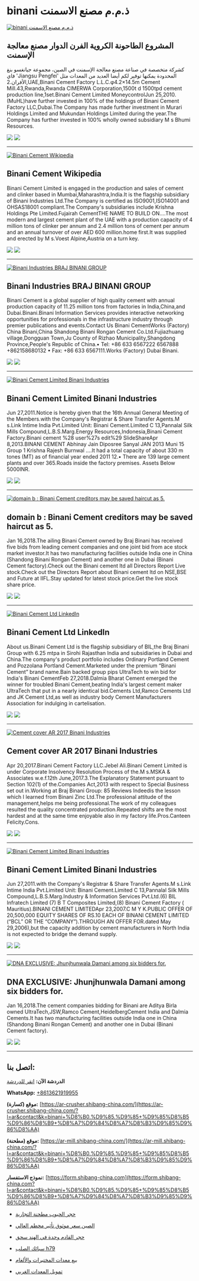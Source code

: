 # binani ذ.م.م مصنع الاسمنت

<a href="https://swt.shibang-china.com/?l=ar&img&k=binani+%D8%B0.%D9%85.%D9%85+%D9%85%D8%B5%D9%86%D8%B9+%D8%A7%D9%84%D8%A7%D8%B3%D9%85%D9%86%D8%AA" target="_blank">![binani ذ.م.م مصنع الاسمنت](http://static.shibang-china.com/all-800x300/110.jpg)</a>

## المشروع الطاحونة الكروية الفرن الدوار مصنع معالجة الإسمنت
كشركة متخصصة في صناعة مصنع معالجة الإسمنت في الصين، مجموعة جيانغسو بنغ فاي &#39;Jiangsu Pengfei&#39; المحدودة يمكنها توفير لكم أيضا العديد من المعدات مثل الأفران.2,UAE,Binani Cement Factory L.L.C.φ4.2×14.5m Cement Mill.43,Rwanda,Rwanda CIMERWA Corporation,1500t d 1500tpd cement production line,1set.Binani Cement Limited MoneycontrolJun 25,2010.(MuHL)have further invested in 100% of the holdings of Binani Cement Factory LLC,Dubai.The Company has made further investment in Murari Holdings Limited and Mukundan Holdings Limited during the year.The Company has further invested in 100% wholly owned subsidiary M s Bhumi Resources.


<a href="https://whatsapp.shibangsoft.com/WhatsApp.php" target="_blank" title="WhatsApp">![](http://static.shibang-china.com/icon/whatsapp.png)</a> <a href="https://swt.shibang-china.com/?l=ar&icon&k=binani+%D8%B0.%D9%85.%D9%85+%D9%85%D8%B5%D9%86%D8%B9+%D8%A7%D9%84%D8%A7%D8%B3%D9%85%D9%86%D8%AA" target="_blank">![](http://static.shibang-china.com/icon/chat-ar.png)</a>

---

<a href="https://swt.shibang-china.com/?l=ar&img&k=binani+%D8%B0.%D9%85.%D9%85+%D9%85%D8%B5%D9%86%D8%B9+%D8%A7%D9%84%D8%A7%D8%B3%D9%85%D9%86%D8%AA" target="_blank">![Binani Cement Wikipedia](http://static.shibang-china.com/all-800x300/319.jpg)</a>

## Binani Cement Wikipedia
Binani Cement Limited is engaged in the production and sales of cement and clinker based in Mumbai,Maharashtra,India.It is the flagship subsidiary of Binani Industries Ltd.The Company is certified as ISO9001,ISO14001 and OHSAS18001 compliant.The Company&#39;s subsidiaries include Krishna Holdings Pte Limited.Fujairah CementTHE NAME TO BUILD ON….The most modern and largest cement plant of the UAE with a production capacity of 4 million tons of clinker per annum and 2.4 million tons of cement per annum and an annual turnover of over AED 600 million.home first.It was supplied and erected by M s.Voest Alpine,Austria on a turn key.


<a href="https://whatsapp.shibangsoft.com/WhatsApp.php" target="_blank" title="WhatsApp">![](http://static.shibang-china.com/icon/whatsapp.png)</a> <a href="https://swt.shibang-china.com/?l=ar&icon&k=binani+%D8%B0.%D9%85.%D9%85+%D9%85%D8%B5%D9%86%D8%B9+%D8%A7%D9%84%D8%A7%D8%B3%D9%85%D9%86%D8%AA" target="_blank">![](http://static.shibang-china.com/icon/chat-ar.png)</a>

---

<a href="https://swt.shibang-china.com/?l=ar&img&k=binani+%D8%B0.%D9%85.%D9%85+%D9%85%D8%B5%D9%86%D8%B9+%D8%A7%D9%84%D8%A7%D8%B3%D9%85%D9%86%D8%AA" target="_blank">![Binani Industries BRAJ BINANI GROUP](http://static.shibang-china.com/all-800x300/689.jpg)</a>

## Binani Industries BRAJ BINANI GROUP
Binani Cement is a global supplier of high quality cement with annual production capacity of 11.25 million tons from factories in India,China,and Dubai.Binani.Binani Information Services provides interactive networking opportunities for professionals in the infrastructure industry through premier publications and events.Contact Us Binani CementWorks (Factory) China Binani,China Shandong Binani Rongan Cement Co.Ltd.Fujiazhuang village,Dongguan Town,Ju County of Rizhao Municipality,Shangdong Province,People&#39;s Republic of China.• Tel: +86 633 6567222 6567888 +862158680132 • Fax: +86 633 6567111.Works (Factory) Dubai Binani.


<a href="https://whatsapp.shibangsoft.com/WhatsApp.php" target="_blank" title="WhatsApp">![](http://static.shibang-china.com/icon/whatsapp.png)</a> <a href="https://swt.shibang-china.com/?l=ar&icon&k=binani+%D8%B0.%D9%85.%D9%85+%D9%85%D8%B5%D9%86%D8%B9+%D8%A7%D9%84%D8%A7%D8%B3%D9%85%D9%86%D8%AA" target="_blank">![](http://static.shibang-china.com/icon/chat-ar.png)</a>

---

<a href="https://swt.shibang-china.com/?l=ar&img&k=binani+%D8%B0.%D9%85.%D9%85+%D9%85%D8%B5%D9%86%D8%B9+%D8%A7%D9%84%D8%A7%D8%B3%D9%85%D9%86%D8%AA" target="_blank">![Binani Cement Limited Binani Industries](http://static.shibang-china.com/all-800x300/720.jpg)</a>

## Binani Cement Limited Binani Industries
Jun 27,2011.Notice is hereby given that the 16th Annual General Meeting of the Members.with the Company&#39;s Registrar &amp; Share Transfer Agents.M s.Link Intime India Pvt.Limited Unit: Binani Cement.Limited C 13,Pannalal Silk Mills Compound,L.B.S.Marg.Energy Resources,Indonesia,Binani Cement Factory.Binani cement %28 user%27s edit%29 SlideShareApr 8,2013.BINANI CEMENT Abhinay Jain Diposree Sanyal JAN 2013 Muni 15 Group 1 Krishna Rajesh Burnwal ….It had a total capacity of about 330 m tones (MT) as of financial year ended 2011 12.• There are 139 large cement plants and over 365.Roads inside the factory premises. Assets Below 5000INR.


<a href="https://whatsapp.shibangsoft.com/WhatsApp.php" target="_blank" title="WhatsApp">![](http://static.shibang-china.com/icon/whatsapp.png)</a> <a href="https://swt.shibang-china.com/?l=ar&icon&k=binani+%D8%B0.%D9%85.%D9%85+%D9%85%D8%B5%D9%86%D8%B9+%D8%A7%D9%84%D8%A7%D8%B3%D9%85%D9%86%D8%AA" target="_blank">![](http://static.shibang-china.com/icon/chat-ar.png)</a>

---

<a href="https://swt.shibang-china.com/?l=ar&img&k=binani+%D8%B0.%D9%85.%D9%85+%D9%85%D8%B5%D9%86%D8%B9+%D8%A7%D9%84%D8%A7%D8%B3%D9%85%D9%86%D8%AA" target="_blank">![domain b : Binani Cement creditors may be saved haircut as 5.](http://static.shibang-china.com/all-800x300/1223.jpg)</a>

## domain b : Binani Cement creditors may be saved haircut as 5.
Jan 16,2018.The ailing Binani Cement owned by Braj Binani has received five bids from leading cement companies and one joint bid from ace stock market investor.It has two manufacturing facilities outside India one in China (Shandong Binani Rongan Cement) and another one in Dubai (Binani Cement factory).Check out the Binani cement ltd all Directors Report Live stock.Check out the Directors Report about Binani cement ltd on NSE,BSE and Future at IIFL.Stay updated for latest stock price.Get the live stock share price.


<a href="https://whatsapp.shibangsoft.com/WhatsApp.php" target="_blank" title="WhatsApp">![](http://static.shibang-china.com/icon/whatsapp.png)</a> <a href="https://swt.shibang-china.com/?l=ar&icon&k=binani+%D8%B0.%D9%85.%D9%85+%D9%85%D8%B5%D9%86%D8%B9+%D8%A7%D9%84%D8%A7%D8%B3%D9%85%D9%86%D8%AA" target="_blank">![](http://static.shibang-china.com/icon/chat-ar.png)</a>

---

<a href="https://swt.shibang-china.com/?l=ar&img&k=binani+%D8%B0.%D9%85.%D9%85+%D9%85%D8%B5%D9%86%D8%B9+%D8%A7%D9%84%D8%A7%D8%B3%D9%85%D9%86%D8%AA" target="_blank">![Binani Cement Ltd LinkedIn](http://static.shibang-china.com/all-800x300/460.jpg)</a>

## Binani Cement Ltd LinkedIn
About us.Binani Cement Ltd is the flagship subsidiary of BIL,the Braj Binani Group with 6.25 mtpa in Sirohi Rajasthan India and subsidiaries in Dubai and China.The company&#39;s product portfolio includes Ordinary Portland Cement and Pozzolana Portland Cement.Marketed under the premium “Binani Cement” brand name.Bain backed group pips UltraTech to win bid for India&#39;s Binani CementFeb 27,2018.Dalmia Bharat Cement emerged the winner for troubled Binani Cement,beating India&#39;s largest cement maker UltraTech that put in a nearly identical bid.Cements Ltd,Ramco Cements Ltd and JK Cement Ltd,as well as industry body Cement Manufacturers Association for indulging in cartelisation.


<a href="https://whatsapp.shibangsoft.com/WhatsApp.php" target="_blank" title="WhatsApp">![](http://static.shibang-china.com/icon/whatsapp.png)</a> <a href="https://swt.shibang-china.com/?l=ar&icon&k=binani+%D8%B0.%D9%85.%D9%85+%D9%85%D8%B5%D9%86%D8%B9+%D8%A7%D9%84%D8%A7%D8%B3%D9%85%D9%86%D8%AA" target="_blank">![](http://static.shibang-china.com/icon/chat-ar.png)</a>

---

<a href="https://swt.shibang-china.com/?l=ar&img&k=binani+%D8%B0.%D9%85.%D9%85+%D9%85%D8%B5%D9%86%D8%B9+%D8%A7%D9%84%D8%A7%D8%B3%D9%85%D9%86%D8%AA" target="_blank">![Cement cover AR 2017 Binani Industries](http://static.shibang-china.com/all-800x300/1283.jpg)</a>

## Cement cover AR 2017 Binani Industries
Apr 20,2017.Binani Cement Factory LLC.Jebel Ali.Binani Cement Limited is under Corporate Insolvency Resolution Process of the.M s.MSKA &amp; Associates w.e.f.12th June,2017.3.The Explanatory Statement pursuant to Section 102(1) of the.Companies Act,2013 with respect to Special Business set out in.Working at Braj Binani Group: 85 Reviews Indeedis the lesson which I learned from Binani Zinc Ltd.The professional attitude of the management,helps me being professional.The work of my colleagues resulted the quality concentrated production.Repeated shifts are the most hardest and at the same time enjoyable also in my factory life.Pros.Canteen Felicity.Cons.


<a href="https://whatsapp.shibangsoft.com/WhatsApp.php" target="_blank" title="WhatsApp">![](http://static.shibang-china.com/icon/whatsapp.png)</a> <a href="https://swt.shibang-china.com/?l=ar&icon&k=binani+%D8%B0.%D9%85.%D9%85+%D9%85%D8%B5%D9%86%D8%B9+%D8%A7%D9%84%D8%A7%D8%B3%D9%85%D9%86%D8%AA" target="_blank">![](http://static.shibang-china.com/icon/chat-ar.png)</a>

---

<a href="https://swt.shibang-china.com/?l=ar&img&k=binani+%D8%B0.%D9%85.%D9%85+%D9%85%D8%B5%D9%86%D8%B9+%D8%A7%D9%84%D8%A7%D8%B3%D9%85%D9%86%D8%AA" target="_blank">![Binani Cement Limited Binani Industries](http://static.shibang-china.com/all-800x300/555.jpg)</a>

## Binani Cement Limited Binani Industries
Jun 27,2011.with the Company&#39;s Registrar &amp; Share Transfer Agents.M s.Link Intime India Pvt.Limited Unit: Binani Cement.Limited C 13,Pannalal Silk Mills Compound,L.B.S.Marg.Industry &amp; Information Services Pvt.Ltd.(6) BIL Infratech Limited (7) B T Composites Limited,(8) Binani Cement Factory ( Mauritius).BINANI CEMENT LIMITEDApr 23,2007.C M Y K.PUBLIC OFFER OF 20,500,000 EQUITY SHARES OF RS.10 EACH OF BINANI CEMENT LIMITED (“BCL” OR THE “COMPANY”).THROUGH AN OFFER FOR.dated May 29,2006),but the capacity addition by cement manufacturers in North India is not expected to bridge the demand supply.


<a href="https://whatsapp.shibangsoft.com/WhatsApp.php" target="_blank" title="WhatsApp">![](http://static.shibang-china.com/icon/whatsapp.png)</a> <a href="https://swt.shibang-china.com/?l=ar&icon&k=binani+%D8%B0.%D9%85.%D9%85+%D9%85%D8%B5%D9%86%D8%B9+%D8%A7%D9%84%D8%A7%D8%B3%D9%85%D9%86%D8%AA" target="_blank">![](http://static.shibang-china.com/icon/chat-ar.png)</a>

---

<a href="https://swt.shibang-china.com/?l=ar&img&k=binani+%D8%B0.%D9%85.%D9%85+%D9%85%D8%B5%D9%86%D8%B9+%D8%A7%D9%84%D8%A7%D8%B3%D9%85%D9%86%D8%AA" target="_blank">![DNA EXCLUSIVE: Jhunjhunwala Damani among six bidders for.](http://static.shibang-china.com/all-800x300/1080.jpg)</a>

## DNA EXCLUSIVE: Jhunjhunwala Damani among six bidders for.
Jan 16,2018.The cement companies bidding for Binani are Aditya Birla owned UltraTech,JSW,Ramco Cement,HeidelbergCement India and Dalmia Cements.It has two manufacturing facilities outside India one in China (Shandong Binani Rongan Cement) and another one in Dubai (Binani Cement factory).

<a href="https://whatsapp.shibangsoft.com/WhatsApp.php" target="_blank" title="WhatsApp">![](http://static.shibang-china.com/icon/whatsapp.png)</a> <a href="https://swt.shibang-china.com/?l=ar&icon&k=binani+%D8%B0.%D9%85.%D9%85+%D9%85%D8%B5%D9%86%D8%B9+%D8%A7%D9%84%D8%A7%D8%B3%D9%85%D9%86%D8%AA" target="_blank">![](http://static.shibang-china.com/icon/chat-ar.png)</a>

---
## اتصل بنا:

**الدردشة الآن:** [انقر للدردشة](https://swt.shibang-china.com?l=ar&contact&k=binani+%D8%B0.%D9%85.%D9%85+%D9%85%D8%B5%D9%86%D8%B9+%D8%A7%D9%84%D8%A7%D8%B3%D9%85%D9%86%D8%AA)

**WhatsApp:**  [+8613621919955](https://whatsapp.shibangsoft.com/WhatsApp.php)

**موقع (كسارة):** [https://ar-crusher.shibang-china.com/](https://ar-crusher.shibang-china.com/?l=ar&contact&k=binani+%D8%B0.%D9%85.%D9%85+%D9%85%D8%B5%D9%86%D8%B9+%D8%A7%D9%84%D8%A7%D8%B3%D9%85%D9%86%D8%AA)

**موقع (مطحنة):** [https://ar-mill.shibang-china.com/](https://ar-mill.shibang-china.com/?l=ar&contact&k=binani+%D8%B0.%D9%85.%D9%85+%D9%85%D8%B5%D9%86%D8%B9+%D8%A7%D9%84%D8%A7%D8%B3%D9%85%D9%86%D8%AA)

**نموذج الاستفسار:** [https://form.shibang-china.com](https://form.shibang-china.com?l=ar&contact&k=binani+%D8%B0.%D9%85.%D9%85+%D9%85%D8%B5%D9%86%D8%B9+%D8%A7%D9%84%D8%A7%D8%B3%D9%85%D9%86%D8%AA)

* [حجر الحبوب مطحنة التجارية](../27/%D8%AD%D8%AC%D8%B1%20%D8%A7%D9%84%D8%AD%D8%A8%D9%88%D8%A8%20%D9%85%D8%B7%D8%AD%D9%86%D8%A9%20%D8%A7%D9%84%D8%AA%D8%AC%D8%A7%D8%B1%D9%8A%D8%A9.md)

* [الصين سعر موثوق تأثير محطم العالي](../29/%D8%A7%D9%84%D8%B5%D9%8A%D9%86%20%D8%B3%D8%B9%D8%B1%20%D9%85%D9%88%D8%AB%D9%88%D9%82%20%D8%AA%D8%A3%D8%AB%D9%8A%D8%B1%20%D9%85%D8%AD%D8%B7%D9%85%20%D8%A7%D9%84%D8%B9%D8%A7%D9%84%D9%8A.md)

* [حجر القادم وحدة في الهند سحق](../30/%D8%AD%D8%AC%D8%B1%20%D8%A7%D9%84%D9%82%D8%A7%D8%AF%D9%85%20%D9%88%D8%AD%D8%AF%D8%A9%20%D9%81%D9%8A%20%D8%A7%D9%84%D9%87%D9%86%D8%AF%20%D8%B3%D8%AD%D9%82.md)

* [سبائك الصلب h79](../26/%D8%B3%D8%A8%D8%A7%D8%A6%D9%83%20%D8%A7%D9%84%D8%B5%D9%84%D8%A8%20h79.md)

* [بيع معدات المختبرات والألغام](../27/%D8%A8%D9%8A%D8%B9%20%D9%85%D8%B9%D8%AF%D8%A7%D8%AA%20%D8%A7%D9%84%D9%85%D8%AE%D8%AA%D8%A8%D8%B1%D8%A7%D8%AA%20%D9%88%D8%A7%D9%84%D8%A3%D9%84%D8%BA%D8%A7%D9%85.md)

* [تمويل المعدات الغربي](../30/%D8%AA%D9%85%D9%88%D9%8A%D9%84%20%D8%A7%D9%84%D9%85%D8%B9%D8%AF%D8%A7%D8%AA%20%D8%A7%D9%84%D8%BA%D8%B1%D8%A8%D9%8A.md)